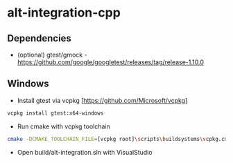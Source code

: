 # alt-integration-cpp

## Dependencies

- (optional) gtest/gmock - https://github.com/google/googletest/releases/tag/release-1.10.0

## Windows

- Install gtest via vcpkg [https://github.com/Microsoft/vcpkg]
```bash
vcpkg install gtest:x64-windows
```

- Run cmake with vcpkg toolchain
```bash
cmake -DCMAKE_TOOLCHAIN_FILE=[vcpkg root]\scripts\buildsystems\vcpkg.cmake -A x64 -S . -B build
```

- Open build/alt-integration.sln with VisualStudio